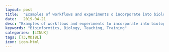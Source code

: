 ```yaml
---
layout: post
title:  "Examples of workflows and experiments o incorporate into biology core curriculum"
date:   2019-04-21
desc: "Examples of workflows and experiments to incorporate into biology core curriculum"
keywords: "Bioinformtics, Biology, Teaching, Training"
categories: [LINUX]
tags: [T3,MDIBL]
icon: icon-html
---
```

